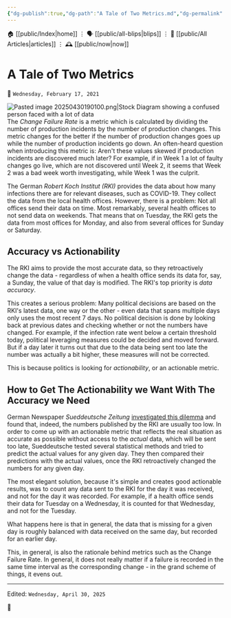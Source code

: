 ```yaml
---
{"dg-publish":true,"dg-path":"A Tale of Two Metrics.md","dg-permalink":"2021/02/17/two-metrics/","permalink":"/2021/02/17/two-metrics/","title":"A Tale of Two Metrics","tags":["metrics"]}
---
```



<div class="transclusion internal-embed is-loaded"><div class="markdown-embed">




🏠 [[public/Index\|home]]  ⋮ 🗣️ [[public/all-blips\|blips]] ⋮  📝 [[public/All Articles\|articles]]  ⋮ 🕰️ [[public/now\|now]]


</div></div>


# A Tale of Two Metrics
<p><span>📆 <code>Wednesday, February 17, 2021</code></span></p>

![Pasted image 20250430190100.png|Stock Diagram showing a confused person faced with a lot of data](/img/user/attachments/Pasted%20image%2020250430190100.png)
The _Change Failure Rate_ is a metric which is calculated by dividing the number of production incidents by the number of production changes. This metric changes for the better if the number of production changes goes up while the number of production incidents go down. An often-heard question when introducing this metric is: Aren't these values skewed if production incidents are discovered much later? For example, if in Week 1 a lot of faulty changes go live, which are not discovered until Week 2, it seems that Week 2 was a bad week worth investigating, while Week 1 was the culprit.

The German _Robert Koch Institut (RKI)_ provides the data about how many infections there are for relevant diseases, such as COVID-19. They collect the data from the local health offices. However, there is a problem: Not all offices send their data on time. Most remarkably, several health offices to not send data on weekends. That means that on Tuesday, the RKI gets the data from most offices for Monday, and also from several offices for Sunday or Saturday.

## Accuracy vs Actionability

The RKI aims to provide the most accurate data, so they retroactively change the data - regardless of when a health office sends its data for, say, a Sunday, the value of that day is modified. The RKI's top priority is _data accuracy_.

This creates a serious problem: Many political decisions are based on the RKI's latest data, one way or the other - even data that spans multiple days only uses the most recent 7 days. No political decision is done by looking back at previous dates and checking whether or not the numbers have changed. For example, if the infection rate went below a certain threshold today, political leveraging measures could be decided and moved forward. But if a day later it turns out that due to the data being sent too late the number was actually a bit higher, these measures will not be corrected.

This is because politics is looking for _actionability_, or an actionable metric.

## How to Get The Actionability we Want With The Accuracy we Need
German Newspaper _Sueddeutsche Zeitung_ [investigated this dilemma](https://www.sueddeutsche.de/gesundheit/coronavirus-inzidenz-rki-fallzahlen-1.5154797) and found that, indeed, the numbers published by the RKI are usually too low. In order to come up with an actionable metric that reflects the real situation as accurate as possible without access to the _actual_ data, which will be sent too late, Sueddeutsche tested several statistical methods and tried to predict the actual values for any given day. They then compared their predictions with the actual values, once the RKI retroactively changed the numbers for any given day.

The most elegant solution, because it's simple and creates good actionable results, was to count any data sent to the RKI for the day it was received, and not for the day it was recorded. For example, if a health office sends their data for Tuesday on a Wednesday, it is counted for that Wednesday, and not for the Tuesday.

What happens here is that in general, the data that is missing for a given day is roughly balanced with data received on the same day, but recorded for an earlier day.

This, in general, is also the rationale behind metrics such as the Change Failure Rate. In general, it does not really matter if a failure is recorded in the same time interval as the corresponding change - in the grand scheme of things, it evens out.

- - -
   <p><span>Edited: <code>Wednesday, April 30, 2025</code></span></p>

👾

